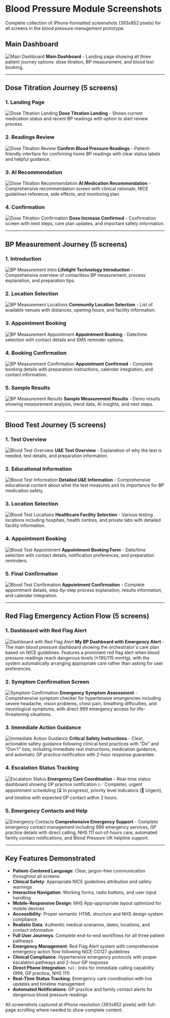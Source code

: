 # Blood Pressure Module Screenshots

Complete collection of iPhone-formatted screenshots (393x852 pixels) for all screens in the blood pressure management prototype.

## Main Dashboard

![Main Dashboard](bp-main-dashboard.png)
**Main Dashboard** - Landing page showing all three patient journey options: dose titration, BP measurement, and blood test booking.

---

## Dose Titration Journey (5 screens)

### 1. Landing Page
![Dose Titration Landing](dose-titration-landing.png)
**Dose Titration Landing** - Shows current medication status and recent BP readings with option to start review process.

### 2. Readings Review
![Dose Titration Review](dose-titration-review.png)
**Confirm Blood Pressure Readings** - Patient-friendly interface for confirming home BP readings with clear status labels and helpful guidance.

### 3. AI Recommendation
![Dose Titration Recommendation](dose-titration-recommendation.png)
**AI Medication Recommendation** - Comprehensive recommendation screen with clinical rationale, NICE guidelines reference, side effects, and monitoring plan.

### 4. Confirmation
![Dose Titration Confirmation](dose-titration-confirmation.png)
**Dose Increase Confirmed** - Confirmation screen with next steps, care plan updates, and important safety information.

---

## BP Measurement Journey (5 screens)

### 1. Introduction
![BP Measurement Intro](bp-measurement-intro.png)
**Lifelight Technology Introduction** - Comprehensive overview of contactless BP measurement, process explanation, and preparation tips.

### 2. Location Selection
![BP Measurement Locations](bp-measurement-locations.png)
**Community Location Selection** - List of available venues with distances, opening hours, and facility information.

### 3. Appointment Booking
![BP Measurement Appointment](bp-measurement-appointment.png)
**Appointment Booking** - Date/time selection with contact details and SMS reminder options.

### 4. Booking Confirmation
![BP Measurement Confirmation](bp-measurement-confirmation.png)
**Appointment Confirmed** - Complete booking details with preparation instructions, calendar integration, and contact information.

### 5. Sample Results
![BP Measurement Results](bp-measurement-results.png)
**Sample Measurement Results** - Demo results showing measurement analysis, trend data, AI insights, and next steps.

---

## Blood Test Journey (5 screens)

### 1. Test Overview
![Blood Test Overview](blood-test-overview.png)
**U&E Test Overview** - Explanation of why the test is needed, test details, and preparation information.

### 2. Educational Information
![Blood Test Information](blood-test-information.png)
**Detailed U&E Information** - Comprehensive educational content about what the test measures and its importance for BP medication safety.

### 3. Location Selection
![Blood Test Locations](blood-test-locations.png)
**Healthcare Facility Selection** - Various testing locations including hospitals, health centres, and private labs with detailed facility information.

### 4. Appointment Booking
![Blood Test Appointment](blood-test-appointment.png)
**Appointment Booking Form** - Date/time selection with contact details, notification preferences, and preparation reminders.

### 5. Final Confirmation
![Blood Test Confirmation](blood-test-confirmation.png)
**Appointment Confirmation** - Complete appointment details, step-by-step process explanation, results information, and calendar integration.

---

## Red Flag Emergency Action Flow (5 screens)

### 1. Dashboard with Red Flag Alert
![Dashboard with Red Flag Alert](red-flag-dashboard.png)
**My BP Dashboard with Emergency Alert** - The main blood pressure dashboard showing the orchestrator's care plan based on NICE guidelines. Features a prominent red flag alert when blood pressure readings reach dangerous levels (≥195/115 mmHg), with the system automatically arranging appropriate care rather than asking for user preferences.

### 2. Symptom Confirmation Screen
![Symptom Confirmation](red-flag-symptom-confirmation.png)
**Emergency Symptom Assessment** - Comprehensive symptom checker for hypertensive emergencies including severe headache, vision problems, chest pain, breathing difficulties, and neurological symptoms, with direct 999 emergency access for life-threatening situations.

### 3. Immediate Action Guidance
![Immediate Action Guidance](red-flag-immediate-action.png)
**Critical Safety Instructions** - Clear, actionable safety guidance following clinical best practices with "Do" and "Don't" lists, including immediate rest instructions, medication guidance, and automatic GP practice notification with 2-hour response guarantee.

### 4. Escalation Status Tracking
![Escalation Status](red-flag-escalation-status.png)
**Emergency Care Coordination** - Real-time status dashboard showing GP practice notification (✅ Complete), urgent appointment scheduling (⏳ In progress), priority level indicators (🚨 Urgent), and timeline with expected GP contact within 2 hours.

### 5. Emergency Contacts and Help
![Emergency Contacts](red-flag-emergency-contacts.png)
**Comprehensive Emergency Support** - Complete emergency contact management including 999 emergency services, GP practice details with direct calling, NHS 111 out-of-hours care, automated family contact notifications, and Blood Pressure UK helpline support.

---

## Key Features Demonstrated

- **Patient-Centered Language**: Clear, jargon-free communication throughout all screens
- **Clinical Safety**: Appropriate NICE guidelines attribution and safety warnings
- **Interactive Navigation**: Working forms, radio buttons, and user input handling
- **Mobile-Responsive Design**: NHS App-appropriate layout optimized for mobile devices
- **Accessibility**: Proper semantic HTML structure and NHS design system compliance
- **Realistic Data**: Authentic medical scenarios, dates, locations, and contact information
- **Full User Journeys**: Complete end-to-end workflows for all three patient pathways
- **Emergency Management**: Red Flag Alert system with comprehensive emergency action flow following NICE CG127 guidelines
- **Clinical Compliance**: Hypertensive emergency protocols with proper escalation pathways and 2-hour GP response
- **Direct Phone Integration**: `tel:` links for immediate calling capability (999, GP practice, NHS 111)
- **Real-Time Status Tracking**: Emergency care coordination with live updates and timeline management
- **Automated Notifications**: GP practice and family contact alerts for dangerous blood pressure readings

All screenshots captured at iPhone resolution (393x852 pixels) with full-page scrolling where needed to show complete content.